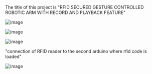 The title of this project is "RFID SECURED GESTURE CONTROLLED ROBOTIC ARM WITH RECORD AND PLAYBACK FEATURE"

![image](https://user-images.githubusercontent.com/121758341/232416036-eb957547-9998-4fc4-a6d3-09271d296ce5.png)

![image](https://user-images.githubusercontent.com/121758341/232397852-9cb7af0b-c635-417b-aa0a-421a6e8d795d.png)

![image](https://user-images.githubusercontent.com/121758341/232398011-799b831e-cbf4-4bdb-b675-784cd92a368c.png)

"connection of RFID reader to the second arduino where rfid code is loaded"

![image](https://user-images.githubusercontent.com/121758341/232398744-47005545-0734-49e7-9fbe-274ebb06269d.png)

